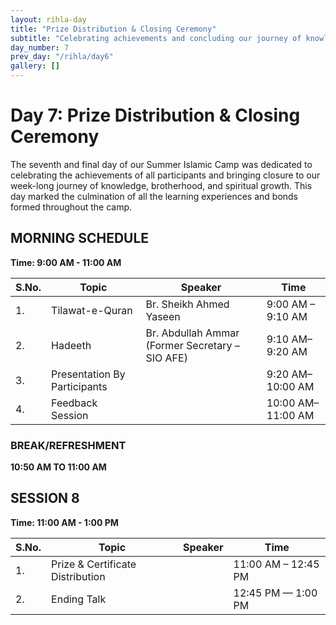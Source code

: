 ```yaml
---
layout: rihla-day
title: "Prize Distribution & Closing Ceremony"
subtitle: "Celebrating achievements and concluding our journey of knowledge"
day_number: 7
prev_day: "/rihla/day6"
gallery: []
---
```


# Day 7: Prize Distribution & Closing Ceremony

The seventh and final day of our Summer Islamic Camp was dedicated to celebrating the achievements of all participants and bringing closure to our week-long journey of knowledge, brotherhood, and spiritual growth. This day marked the culmination of all the learning experiences and bonds formed throughout the camp.

## MORNING SCHEDULE

**Time: 9:00 AM - 11:00 AM**

<div class="schedule-table">
<table>
  <thead>
    <tr>
      <th>S.No.</th>
      <th>Topic</th>
      <th>Speaker</th>
      <th>Time</th>
    </tr>
  </thead>
  <tbody>
    <tr>
      <td>1.</td>
      <td>Tilawat-e-Quran</td>
      <td>Br. Sheikh Ahmed Yaseen</td>
      <td>9:00 AM – 9:10 AM</td>
    </tr>
    <tr>
      <td>2.</td>
      <td>Hadeeth</td>
      <td>Br. Abdullah Ammar (Former Secretary – SIO AFE)</td>
      <td>9:10 AM– 9:20 AM</td>
    </tr>
    <tr>
      <td>3.</td>
      <td>Presentation By Participants</td>
      <td></td>
      <td>9:20 AM–10:00 AM</td>
    </tr>
    <tr>
      <td>4.</td>
      <td>Feedback Session</td>
      <td></td>
      <td>10:00 AM– 11:00 AM</td>
    </tr>
  </tbody>
</table>
</div>

### BREAK/REFRESHMENT
**10:50 AM TO 11:00 AM**

## SESSION 8

**Time: 11:00 AM - 1:00 PM**

<div class="schedule-table">
<table>
  <thead>
    <tr>
      <th>S.No.</th>
      <th>Topic</th>
      <th>Speaker</th>
      <th>Time</th>
    </tr>
  </thead>
  <tbody>
    <tr>
      <td>1.</td>
      <td>Prize & Certificate Distribution</td>
      <td></td>
      <td>11:00 AM – 12:45 PM</td>
    </tr>
    <tr>
      <td>2.</td>
      <td>Ending Talk</td>
      <td></td>
      <td>12:45 PM — 1:00 PM</td>
    </tr>
  </tbody>
</table>
</div>

<!-- ## Day Highlights -->

<!-- Day 7 of Rihla Summer Camp-2025 marked the emotional conclusion of our week-long journey. The day began with a beautiful recitation from the Holy Quran by Br. Sheikh Ahmed Yaseen, setting a spiritual tone for our final gathering. This was followed by an insightful Hadith session conducted by Br. Abdullah Ammar, former Secretary of SIO AFE.

One of the most heartwarming segments of the day was the participants' presentations, where campers from both age groups showcased what they had learned throughout the week. Their presentations reflected not only the Islamic knowledge they had gained but also the confidence and public speaking skills they had developed. The presentations covered various topics from the camp curriculum, including Tawheed, character development, responsible social media usage, and lessons from the life of Prophet Muhammad (PBUH).

The feedback session that followed was particularly valuable, as it provided an opportunity for participants to reflect on their experiences, share their most memorable moments, and offer suggestions for future camps. Many expressed how the camp had transformed their understanding of Islam and strengthened their identity as young Muslims.

After a short refreshment break, the much-anticipated prize distribution ceremony began. Certificates of participation were awarded to all campers, while special recognition was given to those who excelled in various competitions held throughout the week, including Quran recitation, sports activities, and the drawing competition from the previous day's trip.

The camp concluded with an inspiring ending talk that emphasized the importance of implementing the learned values and knowledge in daily life. Speakers encouraged participants to continue their journey of seeking knowledge and to be ambassadors of Islam through their character and actions.

As the ceremony came to a close, there were mixed emotions of accomplishment and farewell, with many participants exchanging contact information to stay connected beyond the camp. The organizing team from SIO Abul Fazal Enclave was acknowledged for their dedication in making the camp a success.

The Rihla Summer Islamic Camp-2025 successfully achieved its objective of providing a holistic Islamic educational experience that combined knowledge, character development, and brotherhood in an engaging and memorable way.  -->